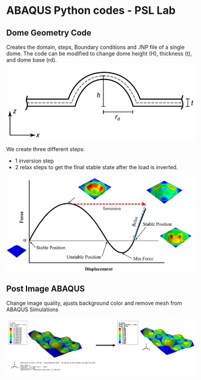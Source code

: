 # ABAQUS Python codes - PSL Lab

## Dome Geometry Code
Creates the domain, steps, Boundary conditions and .INP file of a single dome. The code can be modified to change dome height (H), thickness (t), and dome base (rd).
![Domes](Figures/Dome_Parameters.png)


We create three different steps:
+ 1 inversion step 
+ 2 relax steps to get the final stable state after the load is inverted.

![Domes](Figures/Dome_Curve_1.png)

## Post Image ABAQUS

Change image quality, ajusts background color and remove mesh from ABAQUS Simulations

![Domes](Figures/Img_Code.png)